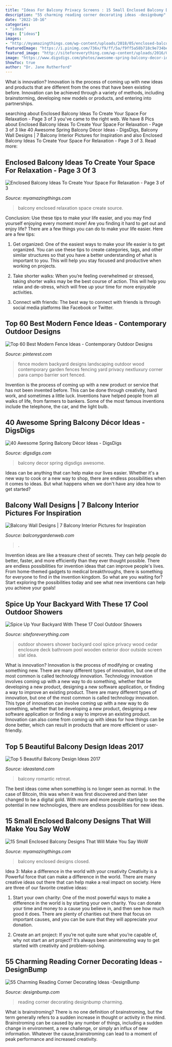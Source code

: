 ```yaml
---
title: "Ideas For Balcony Privacy Screens : 15 Small Enclosed Balcony Designs That Will Make You Say Wow"
description: "55 charming reading corner decorating ideas -designbump"
date: "2022-10-16"
categories:
- "ideas"
tags: ["ideas"]
images:
- "http://myamazingthings.com/wp-content/uploads/2018/05/enclosed-balcony-13-.jpg"
featuredImage: "https://i.pinimg.com/736x/f9/ff/5a/f9ff5a58b718c9e734be4445e46470b2.jpg"
featured_image: "http://siteforeverything.com/wp-content/uploads/2016/04/Outdoor-Shower-14.jpg"
image: "https://www.digsdigs.com/photos/awesome-spring-balcony-decor-ideas-25.jpg"
ShowToc: true
author: "Dr. Jane Rutherford"
---
```



What is innovation?
Innovation is the process of coming up with new ideas and products that are different from the ones that have been existing before. Innovation can be achieved through a variety of methods, including brainstorming, developing new models or products, and entering into partnerships.

	

		
searching about Enclosed Balcony Ideas To Create Your Space For Relaxation - Page 3 of 3 you've came to the right web. We have 8 Pics about Enclosed Balcony Ideas To Create Your Space For Relaxation - Page 3 of 3 like 40 Awesome Spring Balcony Décor Ideas - DigsDigs, Balcony Wall Designs | 7 Balcony Interior Pictures for Inspiration and also Enclosed Balcony Ideas To Create Your Space For Relaxation - Page 3 of 3. Read more:
		
    
## Enclosed Balcony Ideas To Create Your Space For Relaxation - Page 3 Of 3

<img loading=lazy src="http://myamazingthings.com/wp-content/uploads/2018/05/enclosed-balcony-13-.jpg" onerror="this.onerror=null;this.src='https://tse1.mm.bing.net/th?id=OIP.mTZpKnCGBQYq3fuTF_bGuwHaLH&amp;pid=15.1';" alt="Enclosed Balcony Ideas To Create Your Space For Relaxation - Page 3 of 3">

_Source: myamazingthings.com_

>balcony enclosed relaxation space create source. 

	

Conclusion: Use these tips to make your life easier, and you may find yourself enjoying every moment more!
Are you finding it hard to get out and enjoy life? There are a few things you can do to make your life easier. Here are a few tips: 
1. Get organized: One of the easiest ways to make your life easier is to get organized. You can use these tips to create categories, tags, and other similar structures so that you have a better understanding of what is important to you. This will help you stay focused and productive when working on projects. 

2. Take shorter walks: When you’re feeling overwhelmed or stressed, taking shorter walks may be the best course of action. This will help you relax and de-stress, which will free up your time for more enjoyable activities. 

3. Connect with friends: The best way to connect with friends is through social media platforms like Facebook or Twitter.

    
## Top 60 Best Modern Fence Ideas - Contemporary Outdoor Designs

<img loading=lazy src="https://i.pinimg.com/736x/f9/ff/5a/f9ff5a58b718c9e734be4445e46470b2.jpg" onerror="this.onerror=null;this.src='https://tse1.mm.bing.net/th?id=OIP.u3NtjuYFGUQOeN89F3MvzwHaHa&amp;pid=15.1';" alt="Top 60 Best Modern Fence Ideas - Contemporary Outdoor Designs">

_Source: pinterest.com_

>fence modern backyard designs landscaping outdoor wood contemporary garden fences fencing yard privacy nextluxury corner para campo barrier sort fenced. 

	

Invention is the process of coming up with a new product or service that has not been invented before. This can be done through creativity, hard work, and sometimes a little luck. Inventions have helped people from all walks of life, from farmers to bankers. Some of the most famous inventions include the telephone, the car, and the light bulb.

    
## 40 Awesome Spring Balcony Décor Ideas - DigsDigs

<img loading=lazy src="https://www.digsdigs.com/photos/awesome-spring-balcony-decor-ideas-25.jpg" onerror="this.onerror=null;this.src='https://tse4.mm.bing.net/th?id=OIP.kc6vJr-bR41mo3F53I13ygHaKd&amp;pid=15.1';" alt="40 Awesome Spring Balcony Décor Ideas - DigsDigs">

_Source: digsdigs.com_

>balcony decor spring digsdigs awesome. 

	

Ideas can be anything that can help make our lives easier. Whether it's a new way to cook or a new way to shop, there are endless possibilities when it comes to ideas. But what happens when we don't have any idea how to get started? 

    
## Balcony Wall Designs | 7 Balcony Interior Pictures For Inspiration

<img loading=lazy src="https://balconygardenweb-lhnfx0beomqvnhspx.netdna-ssl.com/wp-content/uploads/2016/03/IMG-20160311-WA0004.jpg" onerror="this.onerror=null;this.src='https://tse2.mm.bing.net/th?id=OIP.EUSnTew7Ohr7qmFP856TTQHaJ3&amp;pid=15.1';" alt="Balcony Wall Designs | 7 Balcony Interior Pictures for Inspiration">

_Source: balconygardenweb.com_

>. 

	

Invention ideas are like a treasure chest of secrets. They can help people do better, faster, and more efficiently than they ever thought possible. There are endless possibilities for invention ideas that can improve people's lives. From home-themed gadgets to medical breakthroughs, there is something for everyone to find in the invention kingdom. So what are you waiting for? Start exploring the possibilities today and see what new inventions can help you achieve your goals!

    
## Spice Up Your Backyard With These 17 Cool Outdoor Showers

<img loading=lazy src="http://siteforeverything.com/wp-content/uploads/2016/04/Outdoor-Shower-14.jpg" onerror="this.onerror=null;this.src='https://tse4.mm.bing.net/th?id=OIP.BDr3IiVnvqgPbUsuLBi2OgHaJ4&amp;pid=15.1';" alt="Spice Up Your Backyard With These 17 Cool Outdoor Showers">

_Source: siteforeverything.com_

>outdoor showers shower backyard cool spice privacy wood cedar enclosure deck bathroom pool wooden exterior door outside screen slat idea. 

	

What is innovation?
Innovation is the process of modifying or creating something new. There are many different types of innovation, but one of the most common is called technology innovation. Technology innovation involves coming up with a new way to do something, whether that be developing a new product, designing a new software application, or finding a way to improve an existing product.
There are many different types of innovation, but one of the most common is called technology innovation. This type of innovation can involve coming up with a new way to do something, whether that be developing a new product, designing a new software application or finding a way to improve an existing product. Innovation can also come from coming up with ideas for how things can be done better, which can result in products that are more efficient or user-friendly.

    
## Top 5 Beautiful Balcony Design Ideas 2017

<img loading=lazy src="https://ideastand.com/wp-content/uploads/2018/02/balcony-ideas/2-balcony-design-ideas.jpg" onerror="this.onerror=null;this.src='https://tse1.mm.bing.net/th?id=OIP.Q0lsFENMn1OP9ly0ejgoAgDYEh&amp;pid=15.1';" alt="Top 5 Beautiful Balcony Design Ideas 2017">

_Source: ideastand.com_

>balcony romantic retreat. 

	

The best ideas come when something is no longer seen as normal. In the case of Bitcoin, this was when it was first discovered and then later changed to be a digital gold. With more and more people starting to see the potential in new technologies, there are endless possibilities for new ideas.

    
## 15 Small Enclosed Balcony Designs That Will Make You Say WoW

<img loading=lazy src="http://myamazingthings.com/wp-content/uploads/2017/01/closed-balcony-ideas.jpg" onerror="this.onerror=null;this.src='https://tse3.mm.bing.net/th?id=OIP.AfRh5zrkzZLl0Oe-3j1czgHaD3&amp;pid=15.1';" alt="15 Small Enclosed Balcony Designs That Will Make You Say WoW">

_Source: myamazingthings.com_

>balcony enclosed designs closed. 

	

Idea 3: Make a difference in the world with your creativity
Creativity is a Powerful force that can make a difference in the world. There are many creative ideas out there that can help make a real impact on society. Here are three of our favorite creative ideas:
1. Start your own charity: One of the most powerful ways to make a difference in the world is by starting your own charity. You can donate your time and money to a cause you believe in, and then see how much good it does. There are plenty of charities out there that focus on important causes, and you can be sure that they will appreciate your donation.

2. Create an art project: If you’re not quite sure what you’re capable of, why not start an art project? It’s always been aninteresting way to get started with creativity and problem-solving.

    
## 55 Charming Reading Corner Decorating Ideas -DesignBump

<img loading=lazy src="https://cdn.designbump.com/wp-content/uploads/2015/11/reading-corner-nook22.jpg" onerror="this.onerror=null;this.src='https://tse4.mm.bing.net/th?id=OIP.tLGY7aJv86MNIoTHpz4ocQHaKN&amp;pid=15.1';" alt="55 Charming Reading Corner Decorating Ideas -DesignBump">

_Source: designbump.com_

>reading corner decorating designbump charming. 

	

What is brainstroming?
There is no one definition of brainstroming, but the term generally refers to a sudden increase in thought or activity in the mind. Brainstroming can be caused by any number of things, including a sudden change in environment, a new challenge, or simply an influx of new information. Whatever the cause,brainstroming can lead to a moment of peak performance and increased creativity.

